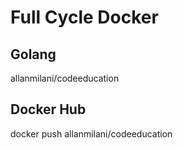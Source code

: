 # Full Cycle Docker

## Golang

allanmilani/codeeducation

## Docker Hub

docker push allanmilani/codeeducation
